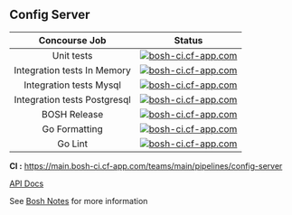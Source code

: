 ## Config Server


Concourse Job  | Status  
:------------: | -------------
Unit tests     | [![bosh-ci.cf-app.com](https://main.bosh-ci.cf-app.com/api/v1/teams/main/pipelines/config-server/jobs/test-unit/badge)](https://main.bosh-ci.cf-app.com/api/v1/teams/main/pipelines/config-server/jobs/test-unit)
Integration tests In Memory  | [![bosh-ci.cf-app.com](https://main.bosh-ci.cf-app.com/api/v1/teams/main/pipelines/config-server/jobs/test-integration-in-memory/badge)](https://main.bosh-ci.cf-app.com/api/v1/teams/main/pipelines/config-server/jobs/test-integration-in-memory)
Integration tests Mysql  | [![bosh-ci.cf-app.com](https://main.bosh-ci.cf-app.com/api/v1/teams/main/pipelines/config-server/jobs/test-integration-mysql/badge)](https://main.bosh-ci.cf-app.com/api/v1/teams/main/pipelines/config-server/jobs/test-integration-mysql)
Integration tests Postgresql  | [![bosh-ci.cf-app.com](https://main.bosh-ci.cf-app.com/api/v1/teams/main/pipelines/config-server/jobs/test-integration-postgresql/badge)](https://main.bosh-ci.cf-app.com/api/v1/teams/main/pipelines/config-server/jobs/test-integration-postgresql)
BOSH Release   | [![bosh-ci.cf-app.com](https://main.bosh-ci.cf-app.com/api/v1/teams/main/pipelines/config-server/jobs/bosh-release/badge)](https://main.bosh-ci.cf-app.com/api/v1/teams/main/pipelines/config-server/jobs/bosh-release)
Go Formatting| [![bosh-ci.cf-app.com](https://main.bosh-ci.cf-app.com/api/v1/teams/main/pipelines/config-server/jobs/test-gofmt/badge)](https://main.bosh-ci.cf-app.com/api/v1/teams/main/pipelines/config-server/jobs/test-gofmt)
Go Lint      | [![bosh-ci.cf-app.com](https://main.bosh-ci.cf-app.com/api/v1/teams/main/pipelines/config-server/jobs/test-golint/badge)](https://main.bosh-ci.cf-app.com/api/v1/teams/main/pipelines/config-server/jobs/test-golint)

__CI :__ <https://main.bosh-ci.cf-app.com/teams/main/pipelines/config-server> <br>

[API Docs](docs/api.md)

See [Bosh Notes](https://github.com/cloudfoundry/bosh-notes/blob/master/config-server.md) for more information
